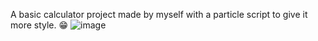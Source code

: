 A basic calculator project made by myself with a particle script to give it more style. 😁
![image](https://github.com/davidfr00/calculator/assets/110898186/756d816e-783c-4c07-afd9-62b2ca259351)
